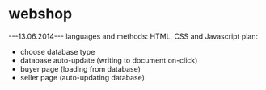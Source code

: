 webshop
=======
---13.06.2014---
languages and methods: HTML, CSS and Javascript
plan:
- choose database type
- database auto-update (writing to document on-click)
- buyer page (loading from database)
- seller page (auto-updating database)
